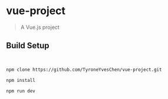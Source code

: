 # vue-project

> A Vue.js project

## Build Setup

``` bash


npm clone https://github.com/TyroneYvesChen/vue-project.git

npm install

npm run dev
```

